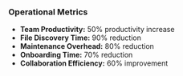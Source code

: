### Operational Metrics

- **Team Productivity:** 50% productivity increase
- **File Discovery Time:** 90% reduction
- **Maintenance Overhead:** 80% reduction
- **Onboarding Time:** 70% reduction
- **Collaboration Efficiency:** 60% improvement
